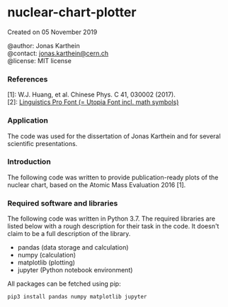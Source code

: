# nuclear-chart-plotter

Created on 05 November 2019

@author: Jonas Karthein<br/>
@contact: jonas.karthein@cern.ch<br/>
@license: MIT license

### References
[1]: W.J. Huang, et al. Chinese Phys. C 41, 030002 (2017).<br/>
[2]: [Linguistics Pro Font (= Utopia Font incl. math symbols)](https://www.fontsquirrel.com/fonts/linguistics-pro)

### Application
The code was used for the dissertation of Jonas Karthein and for several scientific presentations.

### Introduction
The following code was written to provide publication-ready plots of the nuclear chart, based on the Atomic Mass Evaluation 2016 [1].

### Required software and libraries
The following code was written in Python 3.7. The required libraries are listed below with a rough description for their task in the code. It doesn't claim to be a full description of the library.

- pandas (data storage and calculation)<br/>
- numpy (calculation)<br/>
- matplotlib (plotting)<br/>
- jupyter (Python notebook environment)<br/>

All packages can be fetched using pip:

`pip3 install pandas numpy matplotlib jupyter`
